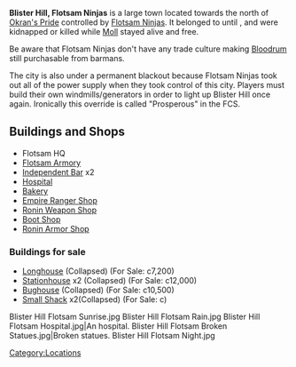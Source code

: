 **Blister Hill, Flotsam Ninjas** is a large town located towards the
north of [Okran's Pride](Okran's_Pride.md "wikilink") controlled by
[Flotsam Ninjas](02%20-%20Projects%20&%20Wikis/Kenshi/Kenshi%20Wiki/Kenshi%20Wiki%20Template/00%20-%20World%20Data/Blister%20Hill/Flotsam_Ninjas.md "wikilink"). It belonged to [](02%20-%20Projects%20&%20Wikis/Kenshi/Kenshi%20Wiki/Kenshi%20Wiki%20Template/The_Holy_Nation.md) until [](Holy_Lord_Phoenix.md), [](High_Inquisitor_Seta.md) and [](High_Inquisitor_Valtena.md) were kidnapped or killed
while [Moll](Moll.md "wikilink") stayed alive and free.

Be aware that Flotsam Ninjas don't have any trade culture making
[Bloodrum](Bloodrum.md "wikilink") still purchasable from barmans.

The city is also under a permanent blackout because Flotsam Ninjas took
out all of the power supply when they took control of this city. Players
must build their own windmills/generators in order to light up Blister
Hill once again. Ironically this override is called "Prosperous" in the
FCS.

## Buildings and Shops

- Flotsam HQ
- [Flotsam Armory](Flotsam_Armory.md "wikilink")
- [Independent Bar](Independent_Bar.md "wikilink") x2
- [Hospital](Hospital.md "wikilink")
- [Bakery](Bakery.md "wikilink")
- [Empire Ranger Shop](Empire_Ranger_Shop.md "wikilink")
- [Ronin Weapon Shop](Ronin_Weapon_Shop.md "wikilink")
- [Boot Shop](Boot_Shop.md "wikilink")
- [Ronin Armor Shop](Ronin_Armor_Shop.md "wikilink")

### Buildings for sale

- [Longhouse](Longhouse.md "wikilink") (Collapsed) (For Sale: c7,200)
- [Stationhouse](Stationhouse.md "wikilink") x2 (Collapsed) (For Sale:
  c12,000)
- [Bughouse](Bughouse.md "wikilink") (Collapsed) (For Sale: c10,500)
- [Small Shack](Small_Shack.md "wikilink") x2(Collapsed) (For Sale: c)

Blister Hill Flotsam Sunrise.jpg Blister Hill Flotsam Rain.jpg Blister
Hill Flotsam Hospital.jpg\|An hospital. Blister Hill Flotsam Broken
Statues.jpg\|Broken statues. Blister Hill Flotsam Night.jpg

[Category:Locations](Category:Locations "wikilink")